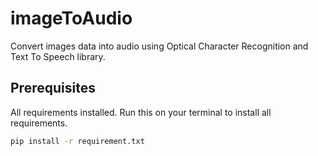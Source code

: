 # imageToAudio
Convert images data into audio using Optical Character Recognition and Text To Speech library.

## Prerequisites

All requirements installed.
Run this on your terminal to install all requirements.

```sh
pip install -r requirement.txt
```
